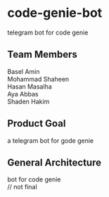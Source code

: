 # code-genie-bot
telegram bot for code genie

## Team Members
Basel Amin\
Mohammad Shaheen\
Hasan Masalha\
Aya Abbas\
Shaden Hakim
## Product Goal
a telegram bot for gode genie

## General Architecture
bot for code genie \
// not final 
